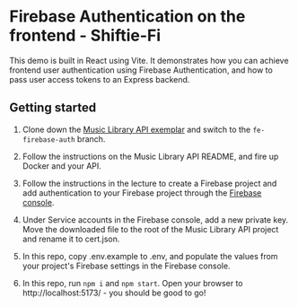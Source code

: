 # Firebase Authentication on the frontend - Shiftie-Fi

This demo is built in React using Vite. It demonstrates how you can achieve frontend user authentication using Firebase Authentication, and how to pass user access tokens to an Express backend.

## Getting started

1. Clone down the [Music Library API exemplar](https://github.com/CommandShiftHQ/be-music-library-cover-image-demo/tree/fe-firebase-auth) and switch to the `fe-firebase-auth` branch.

2. Follow the instructions on the Music Library API README, and fire up Docker and your API.

3. Follow the instructions in the lecture to create a Firebase project and add authentication to your Firebase project through the [Firebase console](https://console.firebase.google.com/).

4. Under Service accounts in the Firebase console, add a new private key. Move the downloaded file to the root of the Music Library API project and rename it to cert.json.

5. In this repo, copy .env.example to .env, and populate the values from your project's Firebase settings in the Firebase console.

6. In this repo, run `npm i` and `npm start`. Open your browser to http://localhost:5173/ - you should be good to go!
